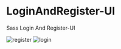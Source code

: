 # LoginAndRegister-UI
Sass Login And Register-UI 

![register](https://user-images.githubusercontent.com/37083519/159157358-a3547569-f44b-4712-bc08-7e9128391ca0.gif)
![login](https://user-images.githubusercontent.com/37083519/159157363-c13e65f2-4f0b-47ba-9749-5d83ae3e2476.gif)
